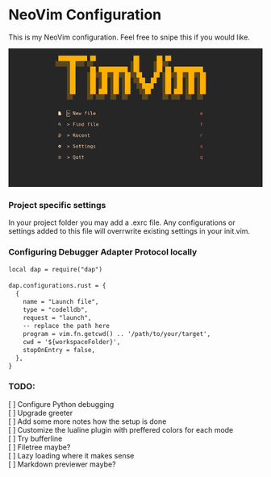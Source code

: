# NeoVim Configuration 
This is my NeoVim configuration. Feel free to snipe this if you would like.  

![Greeting screen](photos/TimVim.png)

### Project specific settings
In your project folder you may add a .exrc file. Any configurations or 
settings added to this file will overrwrite existing settings in your init.vim.

### Configuring Debugger Adapter Protocol locally 

```
local dap = require("dap")

dap.configurations.rust = {
  {
    name = "Launch file",
    type = "codelldb",
    request = "launch",
    -- replace the path here 
    program = vim.fn.getcwd() .. '/path/to/your/target',
    cwd = '${workspaceFolder}',
    stopOnEntry = false,
  },
}
```

### TODO: 

[ ] Configure Python debugging   
[ ] Upgrade greeter  
[ ] Add some more notes how the setup is done  
[ ] Customize the lualine plugin with preffered colors for each mode  
[ ] Try bufferline   
[ ] Filetree maybe?  
[ ] Lazy loading where it makes sense   
[ ] Markdown previewer maybe?   

